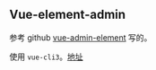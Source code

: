 ## Vue-element-admin

参考 github [vue-admin-element](https://github.com/PanJiaChen/vue-element-admin) 写的。

使用 `vue-cli3`。[地址](https://github.com/Gintangible/vue-element-admin)